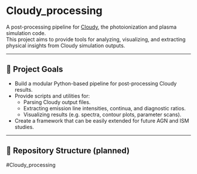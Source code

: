 # Cloudy_processing

A post-processing pipeline for [Cloudy](https://gitlab.nublado.org/cloudy/cloudy), the photoionization and plasma simulation code.  
This project aims to provide tools for analyzing, visualizing, and extracting physical insights from Cloudy simulation outputs.

---

## 🚀 Project Goals
- Build a modular Python-based pipeline for post-processing Cloudy results.
- Provide scripts and utilities for:
  - Parsing Cloudy output files.
  - Extracting emission line intensities, continua, and diagnostic ratios.
  - Visualizing results (e.g. spectra, contour plots, parameter scans).
- Create a framework that can be easily extended for future AGN and ISM studies.

---

## 📂 Repository Structure (planned)
#Cloudy_processing
